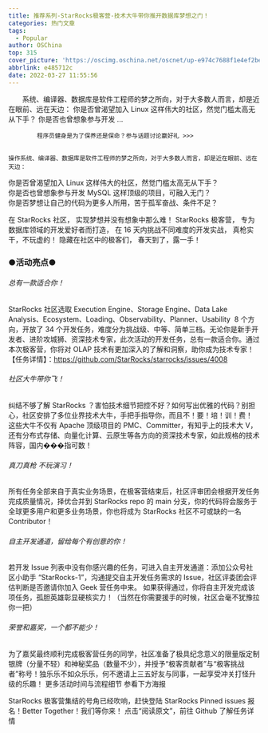 ```yaml
---
title: 推荐系列-StarRocks极客营-技术大牛带你推开数据库梦想之门！
categories: 热门文章
tags:
  - Popular
author: OSChina
top: 315
cover_picture: 'https://oscimg.oschina.net/oscnet/up-e974c7688f1e4ef2bef36fc88e80ec3becc.png'
abbrlink: e485712c
date: 2022-03-27 11:55:56
---
```


&emsp;&emsp;系统、编译器、数据库是软件工程师的梦之所向，对于大多数人而言，却是近在眼前、远在天边： 你是否曾渴望加入 Linux 这样伟大的社区，然觉门槛太高无从下手？ 你是否也曾想象参与开发 ...
<!-- more -->

                                                                                                                    
            程序员健身是为了保养还是保命？参与话题讨论赢好礼 >>>
            
                                                                                                    操作系统、编译器、数据库是软件工程师的梦之所向，对于大多数人而言，却是近在眼前、远在天边： 
 
  你是否曾渴望加入 Linux 这样伟大的社区，然觉门槛太高无从下手？  
  你是否也曾想象参与开发 MySQL 这样顶级的项目，可融入无门？  
  你是否梦想让自己的代码为更多人所用，苦于孤军奋战、条件不足？  
 
在 StarRocks 社区， 
实现梦想并没有想象中那么难！ 
StarRocks 极客营， 
专为数据库领域的开发爱好者而打造， 
在 16 天内挑战不同难度的开发实战， 
真枪实干，不玩虚的！ 
隐藏在社区中的极客们， 
春天到了，露一手！ 
 
### ●活动亮点● 
 
###### 总有一款适合你！ 
StarRocks 社区选取 Execution Engine、Storage Engine、Data Lake Analysis、Ecosystem、Loading、Observability、Planner、Usability  8 个方向，开放了 34 个开发任务，难度分为挑战级、中等、简单三档。无论你是新手开发者、进阶攻城狮、资深技术专家，此次活动的开发任务，总有一款适合你。通过本次极客营，你将对 OLAP 技术有更加深入的了解和洞察，助你成为技术专家！ 
【任务详情】：https://github.com/StarRocks/starrocks/issues/4008 
 
###### 社区大牛带你飞！ 
纠结不够了解 StarRocks ？害怕技术细节把控不好？如何写出优雅的代码？别担心，社区安排了多位业界技术大牛，手把手指导你，而且不！要！培！训！费！ 
这些大牛不仅有 Apache 顶级项目的 PMC、Committer，有知乎上的技术大 V，还有分布式存储、向量化计算、云原生等各方向的资深技术专家，如此规格的技术阵容，国内���指可数！ 
 
###### 真刀真枪 不玩演习！ 
所有任务全部来自于真实业务场景，在极客营结束后，社区评审团会根据开发任务完成质量情况，择优合并到 StarRocks repo 的 main 分支，你的代码将会服务于全球更多用户和更多业务场景，你也将成为 StarRocks 社区不可或缺的一名 Contributor！ 
 
###### 自主开发通道，留给每个有创意的你！ 
若开发 Issue 列表中没有你感兴趣的任务，可进入自主开发通道：添加公众号社区小助手 “StarRocks-1”，沟通提交自主开发任务需求的 Issue，社区评委团会评估判断是否邀请你加入 Geek 营任务中来。 
如果获得通过，你将自主开发完成该项任务，孤胆英雄彰显硬核实力！（当然在你需要援手的时候，社区会毫不犹豫拉你一把） 
 
###### 荣誉和嘉奖，一个都不能少！ 
为了嘉奖最终顺利完成极客营任务的同学，社区准备了极具纪念意义的限量版定制银牌（分量不轻）和神秘奖品（数量不少），并授予“极客贡献者”与“极客挑战者”称号！独乐乐不如众乐乐，何不邀请上三五好友与同事，一起享受冲关打怪升级的乐趣！ 
更多活动时间与流程细节 
参看下方海报 
 
StarRocks 极客营集结的号角已经吹响，赶快登陆 StarRocks Pinned issues 报名！Better Together！我们等你来！ 
点击“阅读原文”，前往 Github 了解任务详情
                                        